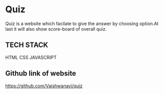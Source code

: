 
# Quiz

Quiz is a website which facilate to  give the answer by choosing option.At last it will also show score-board of overall quiz.



## TECH STACK
HTML
CSS
JAVASCRIPT

## Github  link of website
https://github.com/Vaishwanavi/quiz